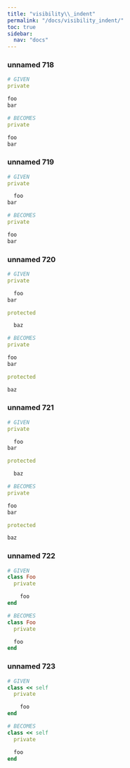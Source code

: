 ```yaml
---
title: "visibility\\_indent"
permalink: "/docs/visibility_indent/"
toc: true
sidebar:
  nav: "docs"
---
```

### unnamed 718
```ruby
# GIVEN
private

foo
bar
```
```ruby
# BECOMES
private

foo
bar
```
### unnamed 719
```ruby
# GIVEN
private

  foo
bar
```
```ruby
# BECOMES
private

foo
bar
```
### unnamed 720
```ruby
# GIVEN
private

  foo
bar

protected

  baz
```
```ruby
# BECOMES
private

foo
bar

protected

baz
```
### unnamed 721
```ruby
# GIVEN
private

  foo
bar

protected

  baz
```
```ruby
# BECOMES
private

foo
bar

protected

baz
```
### unnamed 722
```ruby
# GIVEN
class Foo
  private

    foo
end
```
```ruby
# BECOMES
class Foo
  private

  foo
end
```
### unnamed 723
```ruby
# GIVEN
class << self
  private

    foo
end
```
```ruby
# BECOMES
class << self
  private

  foo
end
```
